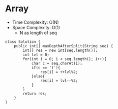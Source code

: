# Array
* Time Complexity: O(N)
* Space Complexity: O(1)
	* N as length of seq
```
class Solution {
    public int[] maxDepthAfterSplit(String seq) {
        int[] res = new int[seq.length()];
        int lvl = 0;
        for(int i = 0; i < seq.length(); i++){
            char c = seq.charAt(i);
            if(c == '('){
                res[i] = ++lvl%2;
            }else{
                res[i] = lvl--%2;
            }
        }
        return res;
    }
}
```